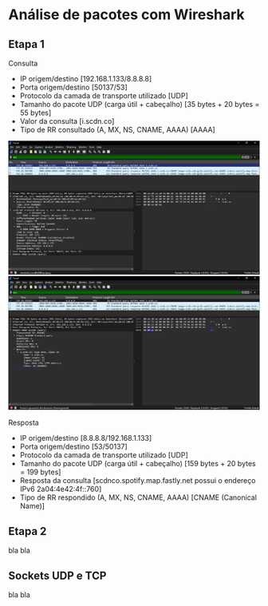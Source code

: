# Análise de pacotes com Wireshark

## Etapa 1

Consulta

- IP origem/destino [192.168.1.133/8.8.8.8]
- Porta origem/destino [50137/53]
- Protocolo da camada de transporte utilizado [UDP]
- Tamanho do pacote UDP (carga útil + cabeçalho) [35 bytes + 20 bytes = 55 bytes]
- Valor da consulta [i.scdn.co]
- Tipo de RR consultado (A, MX, NS, CNAME, AAAA) [AAAA]

![Consulta da etapa 1](/images/consulta_etapa1.png "Consulta da etapa 1")
![Tipo de RR Consultado](/images/consulta_etapa1_tipo_rr.png "RR Consultado")

Resposta

- IP origem/destino [8.8.8.8/192.168.1.133]
- Porta origem/destino [53/50137]
- Protocolo da camada de transporte utilizado [UDP]
- Tamanho do pacote UDP (carga útil + cabeçalho) [159 bytes + 20 bytes = 199 bytes]
- Resposta da consulta [scdnco.spotify.map.fastly.net possui o endereço IPv6 2a04:4e42:4f::760]
- Tipo de RR respondido (A, MX, NS, CNAME, AAAA) [CNAME (Canonical Name)]

## Etapa 2

bla bla

## Sockets UDP e TCP

bla bla
